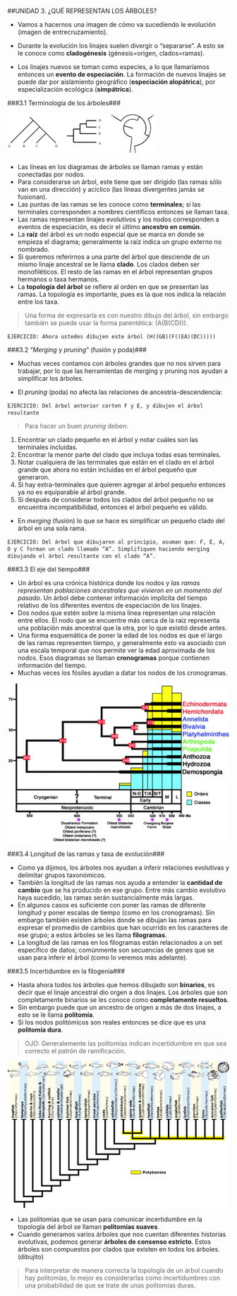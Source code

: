 ##UNIDAD 3. ¿QUÉ REPRESENTAN LOS ÁRBOLES?

- Vamos a hacernos una imagen de cómo va sucediendo le evolución (imagen de entrecruzamiento). 

- Durante la evolución los linajes suelen divergir o “separarse”. A esto se le conoce como **cladogénesis** (génesis=origen, clados=ramas). 
- Los linajes nuevos se toman como especies, a lo que llamaríamos entonces un **evento de especiación**. La formación de nuevos linajes se puede dar por aislamiento geográfico (**especiación alopátrica**), por especialización ecológica (**simpátrica**).


###3.1 Terminología de los árboles###

![phylogenies.jpg](phylogenies.jpg)

- Las líneas en los diagramas de árboles se llaman ramas y están conectadas por nodos. 
- Para considerarse un árbol, este tiene que ser dirigido (las ramas sólo van en una dirección) y acíclico (las líneas divergentes jamás se fusionan). 
- Las puntas de las ramas se les conoce como **terminales**; si las terminales corresponden a nombres científicos entonces se llaman taxa. 
- Las ramas representan linajes evolutivos y los nodos corresponden a eventos de especiación, es decir el último **ancestro en común**. 
- La **raíz** del árbol es un nodo especial que se marca en donde se empieza el diagrama; generalmente la raíz indica un grupo externo no nombrado. 
- Si queremos referirnos a una parte del árbol que desciende de un mismo linaje ancestral se le llama **clado**. Los clados deben ser monofiléticos. El resto de las ramas en el árbol representan grupos hermanos o taxa hermanos.
- La **topología del árbol** se refiere al orden en que se presentan las ramas. La topología es importante, pues es la que nos indica la relación entre los taxa.
 
>Una forma de expresarla es con nuestro dibujo del árbol, sin embargo también se puede usar la forma parentética: (A(B(CD))).

```
EJERCICIO: Ahora ustedes dibujen este árbol (H((GB)(F((EA)(DC)))))
```

###3.2 “*Merging* y *pruning*” (fusión y poda)###


- Muchas veces contamos con árboles grandes que no nos sirven para trabajar, por lo que las herramientas de merging y pruning nos ayudan a simplificar los árboles.

- El *pruning* (poda) no afecta las relaciones de ancestría-descendencia:

```
EJERCICIO: Del árbol anterior corten F y E, y dibujen el árbol resultante
``` 

>Para hacer un buen *pruning* deben: 
1) Encontrar un clado pequeño en el árbol y notar cuáles son las terminales incluidas. 
2) Encontrar la menor parte del clado que incluya todas esas terminales. 
3) Notar cualquiera de las terminales que están en el clado en el árbol grande que ahora no están incluidas en el árbol pequeño que generaron. 
4) Si hay extra-terminales que quieren agregar al árbol pequeño entonces ya no es equiparable al árbol grande. 
5) Si después de considerar todos los clados del árbol pequeño no se encuentra incompatibilidad, entonces el árbol pequeño es válido.

- En *merging* (fusión) lo que se hace es simplificar un pequeño clado del árbol en una sola rama.

```
EJERCICIO: Del árbol que dibujaron al principio, asuman que: F, E, A, D y C forman un clado llamado “A”. Simplifiquen haciendo merging dibujando el árbol resultante con el clado “A”.
```

###3.3 El eje del tiempo###
- Un árbol es una crónica histórica donde los nodos y *las ramas representan poblaciones ancestrales que vivieron en un momento del pasado*. Un árbol debe contener información implícita del tiempo relativo de los diferentes eventos de especiación de los linajes. 
- Dos nodos que estén sobre la misma línea representan una relación entre ellos. El nodo que se encuentre más cerca de la raíz representa una población más ancestral que la otra, por lo que existió desde antes.
- Una forma esquemática de poner la edad de los nodos es que el largo de las ramas representen tiempo, y generalmente esto va asociado con una escala temporal que nos permite ver la edad aproximada de los nodos. Esos diagramas se llaman **cronogramas** porque contienen información del tiempo.
- Muchas veces los fósiles ayudan a datar los nodos de los cronogramas.

![clock.jpg](clock.jpg)

###3.4 Longitud de las ramas y tasa de evolución###

- Como ya dijimos, los árboles nos ayudan a inferir relaciones evolutivas y delimitar grupos taxonómicos. 
- También la longitud de las ramas nos ayuda a entender la **cantidad de cambio** que se ha producido en ese grupo. Entre más cambio evolutivo haya sucedido, las ramas serán sustancialmente más largas. 
- En algunos casos es suficiente con poner las ramas de diferente longitud y poner escalas de tiempo (como en los cronogramas). Sin embargo también existen árboles donde se dibujan las ramas para expresar el promedio de cambios que han ocurrido en los caracteres de ese grupo; a estos árboles se les llama **filogramas**.
- La longitud de las ramas en los filogramas están relacionados a un set específico de datos; comúnmente son secuencias de genes que se usan para inferir el árbol (como lo veremos más adelante).


###3.5 Incertidumbre en la filogenia###

- Hasta ahora todos los árboles que hemos dibujado son **binarios**, es decir que el linaje ancestral dio orgen a dos linajes. Los árboles que son completamente binarios se les conoce como **completamente resueltos**. 
- Sin embargo puede que un ancestro de origen a más de dos linajes, a esto se le llama **politomía**. 
- Si los nodos politómicos son reales entonces se dice que es una **politomía dura**. 
>OJO: Generalemente las politomías indican incertidumbre en que sea correcto el patrón de ramificación.

![polytomies.gif](polytomies.gif)

- Las politomías que se usan para comunicar incertidumbre en la topología del árbol se llaman **politomías suaves**.
- Cuando generamos varios árboles que nos cuentan diferentes historias evolutivas, podemos generar **árboles de consenso estricto**. Estos árboles son compuestos por clados que existen en todos los árboles. (dibujito)
>Para interpretar de manera correcta la topología de un árbol cuando hay politomías, lo mejor es considerarlas como incertidumbres con una probabilidad de que se trate de unas politomías duras.
